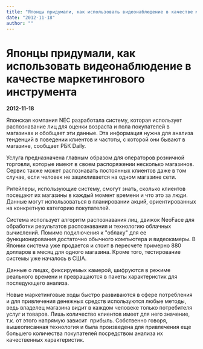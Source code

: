 ```yaml
---
title: "Японцы придумали, как использовать видеонаблюдение в качестве маркетингового инструмента"
date: "2012-11-18"
author: ""
---
```


# Японцы придумали, как использовать видеонаблюдение в качестве маркетингового инструмента

**2012-11-18** 

Японская компания NEC разработала систему, которая использует распознавание лиц для оценки возраста и пола покупателей в магазинах и обобщает эти данные. Эта информация нужна для анализа тенденций в поведении клиентов и частоты, с которой они бывают в магазине, сообщает РБК Daily.

Услуга предназначена главным образом для операторов розничной торговли, которые имеют в своем распоряжении несколько магазинов. Сервис также может распознавать постоянных клиентов даже в том случае, если человек не зацикливается на одном магазине сети.

Ритейлеры, использующие систему, смогут знать, сколько клиентов посещают их магазины в каждый момент времени и что это за люди. Данные могут использоваться в планировании акций, ориентированных на конкретную категорию покупателей.

Система использует алгоритм распознавания лиц, движок NeoFace для обработки результатов распознавания и технологию облачных вычислений. Помимо подключения к "облаку" для ее функционирования достаточно обычного компьютера и видеокамеры. В Японии система уже продается и стоит в пересчете примерно 880 долларов в месяц для одного магазина. Кроме того, тестирование системы уже началось в США.

Данные о лицах, фиксируемых камерой, шифруются в режиме реального времени и превращаются в пакеты характеристик для последующего анализа.

Новые маркетинговые ходы быстро развиваются в сфере потребления и для привлечения денежных средств используются любые методы, ведь владелец магазина видит в каждом человеке только потребителя услуг и товаров. Лишь количество клиентов имеет для него значение, т.к. от этого напрямую зависит  прибыль. Собственно говоря, вышеописанная технология и была произведена для привлечения еще большего количества покупателей посредством анализа их качественных характеристик.